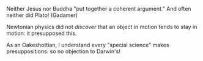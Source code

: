 
Neither Jesus nor Buddha "put together a coherent argument." And often neither did Plato! (Gadamer)


Newtonian physics did not *discover* that an object in motion tends to stay in motion: it presupposed this.

As an Oakeshottian, I understand every "special science" makes presuppositions: so no objection to Darwin's!



